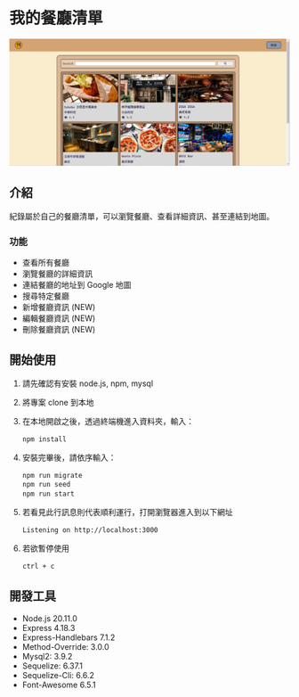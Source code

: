 # 我的餐廳清單

![Index page about Restaurant List](./public/img/C4M1_index.png)

## 介紹

紀錄屬於自己的餐廳清單，可以瀏覽餐廳、查看詳細資訊、甚至連結到地圖。

### 功能

- 查看所有餐廳
- 瀏覽餐廳的詳細資訊
- 連結餐廳的地址到 Google 地圖
- 搜尋特定餐廳
- 新增餐廳資訊 (NEW)
- 編輯餐廳資訊 (NEW)
- 刪除餐廳資訊 (NEW)

## 開始使用

1. 請先確認有安裝 node.js, npm, mysql
2. 將專案 clone 到本地
3. 在本地開啟之後，透過終端機進入資料夾，輸入：

   ```bash
   npm install
   ```

4. 安裝完畢後，請依序輸入：

   ```bash
   npm run migrate
   npm run seed
   npm run start
   ```

5. 若看見此行訊息則代表順利運行，打開瀏覽器進入到以下網址

   ```bash
   Listening on http://localhost:3000
   ```

6. 若欲暫停使用

   ```bash
   ctrl + c
   ```

## 開發工具

- Node.js 20.11.0
- Express 4.18.3
- Express-Handlebars 7.1.2
- Method-Override: 3.0.0
- Mysql2: 3.9.2
- Sequelize: 6.37.1
- Sequelize-Cli: 6.6.2
- Font-Awesome 6.5.1